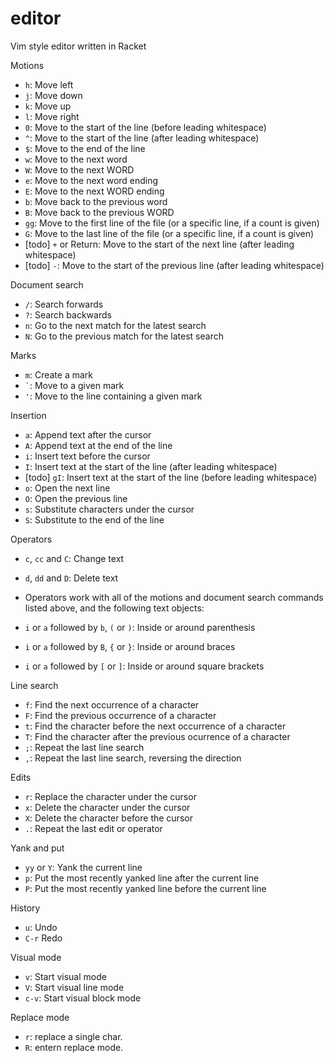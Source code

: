 editor
======

Vim style editor written in Racket

Motions

* `h`: Move left
* `j`: Move down
* `k`: Move up
* `l`: Move right
* `0`: Move to the start of the line (before leading whitespace)
* `^`: Move to the start of the line (after leading whitespace)
* `$`: Move to the end of the line
* `w`: Move to the next word
* `W`: Move to the next WORD
* `e`: Move to the next word ending
* `E`: Move to the next WORD ending
* `b`: Move back to the previous word
* `B`: Move back to the previous WORD
* `gg`: Move to the first line of the file (or a specific line, if a count is given)
* `G`: Move to the last line of the file (or a specific line, if a count is given)
* [todo] `+` or Return: Move to the start of the next line (after leading whitespace)
* [todo] `-`: Move to the start of the previous line (after leading whitespace)

Document search

* `/`: Search forwards
* `?`: Search backwards
* `n`: Go to the next match for the latest search
* `N`: Go to the previous match for the latest search

Marks

* `m`: Create a mark
* `` ` ``: Move to a given mark
* `'`: Move to the line containing a given mark

Insertion

* `a`: Append text after the cursor
* `A`: Append text at the end of the line
* `i`: Insert text before the cursor
* `I`: Insert text at the start of the line (after leading whitespace)
* [todo] `gI`: Insert text at the start of the line (before leading whitespace)
* `o`: Open the next line
* `O`: Open the previous line
* `s`: Substitute characters under the cursor
* `S`: Substitute to the end of the line

Operators

* `c`, `cc` and `C`: Change text
* `d`, `dd` and `D`: Delete text
* Operators work with all of the motions and document search commands listed above, and the following text objects:

* `i` or `a` followed by `b`, `(` or `)`: Inside or around parenthesis
* `i` or `a` followed by `B`, `{` or `}`: Inside or around braces
* `i` or `a` followed by `[` or `]`: Inside or around square brackets

Line search

* `f`: Find the next occurrence of a character
* `F`: Find the previous occurrence of a character
* `t`: Find the character before the next occurrence of a character
* `T`: Find the character after the previous ocurrence of a character
* `;`: Repeat the last line search
* `,`: Repeat the last line search, reversing the direction

Edits

* `r`: Replace the character under the cursor
* `x`: Delete the character under the cursor
* `X`: Delete the character before the cursor
* `.`: Repeat the last edit or operator

Yank and put

* `yy` or `Y`: Yank the current line
* `p`: Put the most recently yanked line after the current line
* `P`: Put the most recently yanked line before the current line

History

* `u`: Undo
* `C-r` Redo

Visual mode
* `v`: Start visual mode
* `V`: Start visual line mode
* `c-v`: Start visual block mode

Replace mode
* `r`: replace a single char.
* `R`: entern replace mode.
